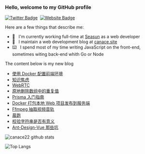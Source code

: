 ### Hello, welcome to my GitHub profile

[![Twitter Badge](https://img.shields.io/badge/-@Canace22-1ca0f1?style=flat-square&labelColor=1ca0f1&logo=twitter&logoColor=white&link=https://twitter.com/CanaceSteve)](https://twitter.com/CanaceSteve)&nbsp;&nbsp;[![Website Badge](https://img.shields.io/badge/-canace.site-0d3b73?style=flat-square&logo=website&logoColor=white&link=https://canace.site/)](https://canace.site/)

Here are a few things that describe me:

- 💼&nbsp;&nbsp; I'm currently working full-time at [Seasun](https://www.xishanju.com/) as a web developer
- 📝&nbsp;&nbsp; I maintain a web development blog at [canace.site](https://canace.site/)
- ⌨️&nbsp;&nbsp; I spend most of my time writing JavaScript on the front-end, sometimes witing back-end whith Go or Node

The content below is my new blog

<!-- BLOG-POST-LIST:START -->
- [使用 Docker 配置前端环境](https://canace.site/docker%E9%85%8D%E7%BD%AE%E5%89%8D%E7%AB%AF%E7%8E%AF%E5%A2%83/)
- [知识焦虑](https://canace.site/%E7%9F%A5%E8%AF%86%E7%84%A6%E8%99%91/)
- [WebRTC](https://canace.site/WebRTC/)
- [原地删除数组中的重复值](https://canace.site/removeDuplicates/)
- [Prisma 入门指南](https://canace.site/prisma%E5%85%A5%E9%97%A8%E6%8C%87%E5%8D%97/)
- [Docker 打包本地 Web 项目发布到服务端](https://canace.site/docker%E6%96%87%E6%A1%A3/)
- [Ffmpeg 抽取视频音轨](https://canace.site/ffmpeg%E6%8A%BD%E5%8F%96%E8%A7%86%E9%A2%91%E9%9F%B3%E8%BD%A8/)
- [晨跑](https://canace.site/%E6%99%A8%E8%B7%91%E7%AC%AC%E4%B8%80%E5%A4%A9/)
- [校验字符串是否有意义](https://canace.site/%E6%A0%A1%E9%AA%8C%E5%AD%97%E7%AC%A6%E4%B8%B2/)
- [Ant-Design-Vue 那些坑](https://canace.site/ant-design%E9%82%A3%E4%BA%9B%E5%9D%91/)
<!-- BLOG-POST-LIST:END -->

![canace22 github stats](https://github-readme-stats.vercel.app/api?username=canace22&count_private=true&show_icons=true&theme=vue)

![Top Langs](https://github-readme-stats.vercel.app/api/top-langs/?username=canace22&count_private=true&layout=compact)



